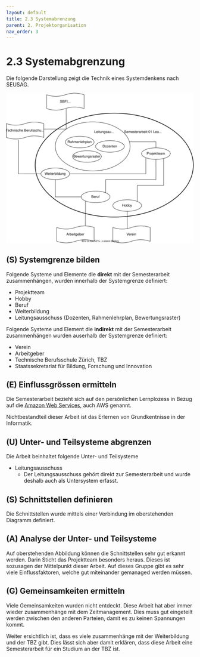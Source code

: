 ```yaml
---
layout: default
title: 2.3 Systemabrenzung
parent: 2. Projektorganisation
nav_order: 3
---
```


# 2.3 Systemabgrenzung

Die folgende Darstellung zeigt die Technik eines Systemdenkens nach SEUSAG.

![2023_SEUSAG](../../ressources/images/2023_seusag_projekt.svg)

## (S) Systemgrenze bilden

Folgende Systeme und Elemente die **direkt** mit der Semesterarbeit zusammenhängen, wurden innerhalb der Systemgrenze definiert:

- Projektteam
- Hobby
- Beruf
- Weiterbildung
- Leitungsausschuss (Dozenten, Rahmenlehrplan, Bewertungsraster)

Folgende Systeme und Element die **indirekt** mit der Semesterarbeit zusammenhängen wurden auserhalb der Systemgrenze definiert:

- Verein
- Arbeitgeber
- Technische Berufsschule Zürich, TBZ
- Staatssekretariat für Bildung, Forschung und Innovation

## (E) Einflussgrössen ermitteln

Die Semesterarbeit bezieht sich auf den persönlichen Lernplozess in Bezug auf die [Amazon Web Services](https://aws.amazon.com/), auch AWS genannt.

Nichtbestandteil dieser Arbeit ist das Erlernen von Grundkentnisse in der Informatik.

## (U) Unter- und Teilsysteme abgrenzen

Die Arbeit beinhaltet folgende Unter- und Teilsysteme

- Leitungsausschuss
  - Der Leitungsausschuss gehört direkt zur Semesterarbeit und wurde deshalb auch als Untersystem erfasst.

## (S) Schnittstellen definieren

Die Schnittstellen wurde mittels einer Verbindung im oberstehenden Diagramm definiert.

## (A) Analyse der Unter- und Teilsysteme

Auf oberstehenden Abbildung können die Schnittstellen sehr gut erkannt werden. Darin Sticht das Projektteam besonders heraus. Dieses ist sozusagen der Mittelpunkt dieser Arbeit. Auf dieses Gruppe gibt es sehr viele Einflussfaktoren, welche gut miteinander gemanaged werden müssen.

## (G) Gemeinsamkeiten ermitteln

Viele Gemeinsamkeiten wurden nicht entdeckt. Diese Arbeit hat aber immer wieder zusammenhänge mit dem Zeitmanagement. Dies muss gut eingeteilt werden zwischen den anderen Parteien, damit es zu keinen Spannungen kommt.

Weiter ersichtlich ist, dass es viele zusammenhänge mit der Weiterbildung und der TBZ gibt. Dies lässt sich aber damit erklären, dass diese Arbeit eine Semesterarbeit für ein Studium an der TBZ ist.
